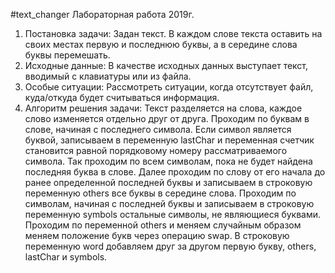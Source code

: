 #text_changer Лабораторная работа 2019г.

1.	Постановка задачи: 
Задан текст. В каждом слове текста оставить на своих местах первую и последнюю буквы, а в середине слова буквы перемешать.
2.	Исходные данные: 
В качестве исходных данных выступает текст, вводимый с клавиатуры или из файла.
3.	Особые ситуации:
Рассмотреть ситуации, когда отсутствует файл, куда/откуда будет считываться информация.
4.	Алгоритм решения задачи:
Текст разделяется на слова, каждое слово изменяется отдельно друг от друга.
Проходим по буквам в слове, начиная с последнего символа. Если символ является буквой, записываем в переменную lastChar и переменная счетчик становится равной порядковому номеру рассматриваемого символа. Так проходим по всем символам, пока не будет найдена последняя буква в слове.
Далее проходим по слову от его начала до ранее определенной последней буквы и записываем в строковую переменную others все буквы в середине слова.
Проходим по символам, начиная с последней буквы и записываем в строковую переменную symbols остальные символы, не являющиеся буквами.
Проходим по переменной others и меняем случайным образом меняем положение букв через операцию swap.
В строковую переменную word добавляем друг за другом первую букву, others, lastChar и symbols.
